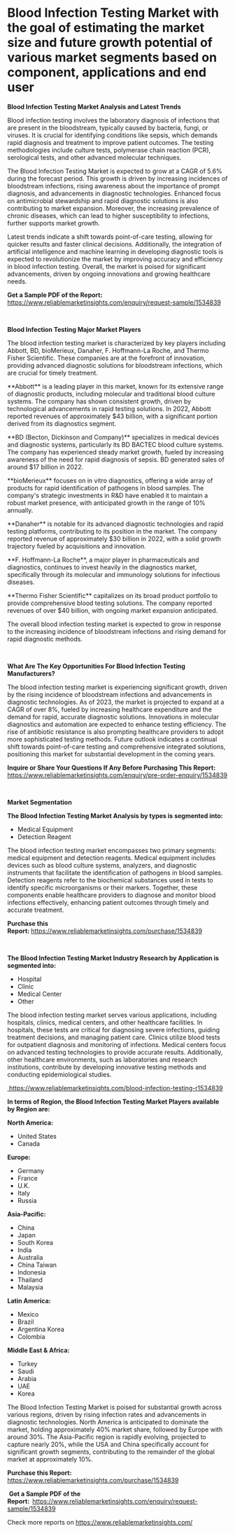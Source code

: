 <p><h1>Blood Infection Testing Market with the goal of estimating the market size and future growth potential of various market segments based on component, applications and end user</h1></p><p><strong>Blood Infection Testing Market Analysis and Latest Trends</strong></p>
<p><p>Blood infection testing involves the laboratory diagnosis of infections that are present in the bloodstream, typically caused by bacteria, fungi, or viruses. It is crucial for identifying conditions like sepsis, which demands rapid diagnosis and treatment to improve patient outcomes. The testing methodologies include culture tests, polymerase chain reaction (PCR), serological tests, and other advanced molecular techniques.</p><p>The Blood Infection Testing Market is expected to grow at a CAGR of 5.6% during the forecast period. This growth is driven by increasing incidences of bloodstream infections, rising awareness about the importance of prompt diagnosis, and advancements in diagnostic technologies. Enhanced focus on antimicrobial stewardship and rapid diagnostic solutions is also contributing to market expansion. Moreover, the increasing prevalence of chronic diseases, which can lead to higher susceptibility to infections, further supports market growth.</p><p>Latest trends indicate a shift towards point-of-care testing, allowing for quicker results and faster clinical decisions. Additionally, the integration of artificial intelligence and machine learning in developing diagnostic tools is expected to revolutionize the market by improving accuracy and efficiency in blood infection testing. Overall, the market is poised for significant advancements, driven by ongoing innovations and growing healthcare needs.</p></p>
<p><strong>Get a Sample PDF of the Report:&nbsp;</strong> <a href="https://www.reliablemarketinsights.com/enquiry/request-sample/1534839?utm_campaign=1937&utm_medium=2&utm_source=Github&utm_content=ia&utm_term=03032025&utm_id=blood-infection-testing">https://www.reliablemarketinsights.com/enquiry/request-sample/1534839</a></p>
<p>&nbsp;</p>
<p><strong>Blood Infection Testing Major Market Players</strong></p>
<p><p>The blood infection testing market is characterized by key players including Abbott, BD, bioMerieux, Danaher, F. Hoffmann-La Roche, and Thermo Fisher Scientific. These companies are at the forefront of innovation, providing advanced diagnostic solutions for bloodstream infections, which are crucial for timely treatment.</p><p>**Abbott** is a leading player in this market, known for its extensive range of diagnostic products, including molecular and traditional blood culture systems. The company has shown consistent growth, driven by technological advancements in rapid testing solutions. In 2022, Abbott reported revenues of approximately $43 billion, with a significant portion derived from its diagnostics segment.</p><p>**BD (Becton, Dickinson and Company)** specializes in medical devices and diagnostic systems, particularly its BD BACTEC blood culture systems. The company has experienced steady market growth, fueled by increasing awareness of the need for rapid diagnosis of sepsis. BD generated sales of around $17 billion in 2022.</p><p>**bioMerieux** focuses on in vitro diagnostics, offering a wide array of products for rapid identification of pathogens in blood samples. The company's strategic investments in R&D have enabled it to maintain a robust market presence, with anticipated growth in the range of 10% annually.</p><p>**Danaher** is notable for its advanced diagnostic technologies and rapid testing platforms, contributing to its position in the market. The company reported revenue of approximately $30 billion in 2022, with a solid growth trajectory fueled by acquisitions and innovation.</p><p>**F. Hoffmann-La Roche**, a major player in pharmaceuticals and diagnostics, continues to invest heavily in the diagnostics market, specifically through its molecular and immunology solutions for infectious diseases. </p><p>**Thermo Fisher Scientific** capitalizes on its broad product portfolio to provide comprehensive blood testing solutions. The company reported revenues of over $40 billion, with ongoing market expansion anticipated.</p><p>The overall blood infection testing market is expected to grow in response to the increasing incidence of bloodstream infections and rising demand for rapid diagnostic methods.</p></p>
<p>&nbsp;</p>
<p><strong>What Are The Key Opportunities For Blood Infection Testing Manufacturers?</strong></p>
<p><p>The blood infection testing market is experiencing significant growth, driven by the rising incidence of bloodstream infections and advancements in diagnostic technologies. As of 2023, the market is projected to expand at a CAGR of over 8%, fueled by increasing healthcare expenditure and the demand for rapid, accurate diagnostic solutions. Innovations in molecular diagnostics and automation are expected to enhance testing efficiency. The rise of antibiotic resistance is also prompting healthcare providers to adopt more sophisticated testing methods. Future outlook indicates a continual shift towards point-of-care testing and comprehensive integrated solutions, positioning this market for substantial development in the coming years.</p></p>
<p><strong>Inquire or Share Your Questions If Any Before Purchasing This Report:</strong> <a href="https://www.reliablemarketinsights.com/enquiry/pre-order-enquiry/1534839?utm_campaign=1937&utm_medium=2&utm_source=Github&utm_content=ia&utm_term=03032025&utm_id=blood-infection-testing">https://www.reliablemarketinsights.com/enquiry/pre-order-enquiry/1534839</a></p>
<p>&nbsp;</p>
<p><strong>Market Segmentation</strong></p>
<p><strong>The Blood Infection Testing Market Analysis by types is segmented into:</strong></p>
<p><ul><li>Medical Equipment</li><li>Detection Reagent</li></ul></p>
<p><p>The blood infection testing market encompasses two primary segments: medical equipment and detection reagents. Medical equipment includes devices such as blood culture systems, analyzers, and diagnostic instruments that facilitate the identification of pathogens in blood samples. Detection reagents refer to the biochemical substances used in tests to identify specific microorganisms or their markers. Together, these components enable healthcare providers to diagnose and monitor blood infections effectively, enhancing patient outcomes through timely and accurate treatment.</p></p>
<p><strong>Purchase this Report:&nbsp;</strong><a href="https://www.reliablemarketinsights.com/purchase/1534839?utm_campaign=1937&utm_medium=2&utm_source=Github&utm_content=ia&utm_term=03032025&utm_id=blood-infection-testing">https://www.reliablemarketinsights.com/purchase/1534839</a></p>
<p>&nbsp;</p>
<p><strong>The Blood Infection Testing Market Industry Research by Application is segmented into:</strong></p>
<p><ul><li>Hospital</li><li>Clinic</li><li>Medical Center</li><li>Other</li></ul></p>
<p><p>The blood infection testing market serves various applications, including hospitals, clinics, medical centers, and other healthcare facilities. In hospitals, these tests are critical for diagnosing severe infections, guiding treatment decisions, and managing patient care. Clinics utilize blood tests for outpatient diagnosis and monitoring of infections. Medical centers focus on advanced testing technologies to provide accurate results. Additionally, other healthcare environments, such as laboratories and research institutions, contribute by developing innovative testing methods and conducting epidemiological studies.</p></p>
<p><a href="https://www.reliablemarketinsights.com/blood-infection-testing-r1534839?utm_campaign=1937&utm_medium=2&utm_source=Github&utm_content=ia&utm_term=03032025&utm_id=blood-infection-testing">&nbsp;https://www.reliablemarketinsights.com/blood-infection-testing-r1534839</a></p>
<p><strong>In terms of Region, the Blood Infection Testing Market Players available by Region are:</strong></p>
<p>
    <p> <strong> North America: </strong>
        <ul>
            <li>United States</li>
            <li>Canada</li>
        </ul>
        </p> 
    <p> <strong> Europe: </strong>
        <ul>
            <li>Germany</li>
            <li>France</li>
            <li>U.K.</li>
            <li>Italy</li>
            <li>Russia</li>
        </ul>
        </p> 
    <p> <strong> Asia-Pacific: </strong>
        <ul>
            <li>China</li>
            <li>Japan</li>
            <li>South Korea</li>
            <li>India</li>
            <li>Australia</li>
            <li>China Taiwan</li>
            <li>Indonesia</li>
            <li>Thailand</li>
            <li>Malaysia</li>
        </ul>
        </p> 
    <p> <strong> Latin America: </strong>
        <ul>
            <li>Mexico</li>
            <li>Brazil</li>
            <li>Argentina Korea</li>
            <li>Colombia</li>
        </ul>
        </p> 
    <p> <strong> Middle East & Africa: </strong>
        <ul>
            <li>Turkey</li>
            <li>Saudi</li>
            <li>Arabia</li>
            <li>UAE</li>
            <li>Korea</li>
        </ul>
    </p>
    </p>
<p><p>The Blood Infection Testing Market is poised for substantial growth across various regions, driven by rising infection rates and advancements in diagnostic technologies. North America is anticipated to dominate the market, holding approximately 40% market share, followed by Europe with around 30%. The Asia-Pacific region is rapidly evolving, projected to capture nearly 20%, while the USA and China specifically account for significant growth segments, contributing to the remainder of the global market at approximately 10%.</p></p>
<p><strong>Purchase this Report: </strong><a href="https://www.reliablemarketinsights.com/purchase/1534839?utm_campaign=1937&utm_medium=2&utm_source=Github&utm_content=ia&utm_term=03032025&utm_id=blood-infection-testing">https://www.reliablemarketinsights.com/purchase/1534839</a></p>
<p>&nbsp;<strong>Get a Sample PDF of the Report:&nbsp;&nbsp;</strong><a href="https://www.reliablemarketinsights.com/enquiry/request-sample/1534839?utm_campaign=1937&utm_medium=2&utm_source=Github&utm_content=ia&utm_term=03032025&utm_id=blood-infection-testing">https://www.reliablemarketinsights.com/enquiry/request-sample/1534839</a></p>
<p><strong></strong></p>
<p>Check more reports on <a href="https://www.reliablemarketinsights.com/?utm_campaign=1937&utm_medium=2&utm_source=Github&utm_content=ia&utm_term=03032025&utm_id=blood-infection-testing">https://www.reliablemarketinsights.com/</a></p>